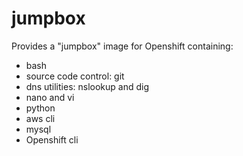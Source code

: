 # jumpbox

Provides a "jumpbox" image for Openshift containing:

* bash
* source code control: git
* dns utilities: nslookup and dig
* nano and vi
* python
* aws cli
* mysql
* Openshift cli

